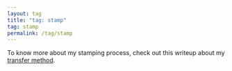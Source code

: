 ```yaml
---
layout: tag
title: "tag: stamp"
tag: stamp
permalink: /tag/stamp
---
```


To know more about my stamping process, check out this writeup about my [transfer method](carving-transfer).
